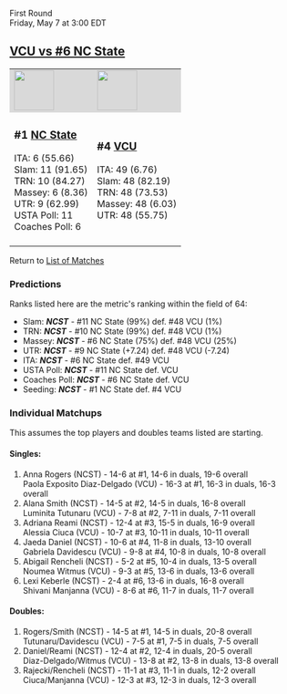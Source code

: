 First Round  
Friday, May 7 at 3:00 EDT
## [VCU vs #6 NC State](https://www.ncaa.com/game/5833670) 

<table>  
<tr style="background-color: #d9d9d9 !important"><td><a href="../"><img src="https://www.ncaa.com/sites/default/files/images/logos/schools/n/north-carolina-st.70.png" width="70" height="70" /></a></td><td><a href="../"><img src="https://www.ncaa.com/sites/default/files/images/logos/schools/v/vcu.70.png" width="70" height="70" /></a></td></tr>
<tr><td>  

<h3>#1 <a href="../">NC State</a></h3>  
ITA: 6 (55.66)<br>  
Slam: 11 (91.65)<br>  
TRN: 10 (84.27)<br>  
Massey: 6 (8.36)<br>  
UTR: 9 (62.99)<br>  
USTA Poll: 11<br>  
Coaches Poll: 6<br>  
<br>  

</td><td>  

<h3>#4 <a href="../">VCU</a></h3>  
ITA: 49 (6.76)<br>  
Slam: 48 (82.19)<br>  
TRN: 48 (73.53)<br>  
Massey: 48 (6.03)<br>  
UTR: 48 (55.75)<br>  
<br>  

</td></tr></table>  


Return to [List of Matches](../index.md)  

### Predictions  

Ranks listed here are the metric's ranking within the field of 64:  
- Slam: ***NCST*** - #11 NC State (99%) def. #48 VCU (1%)  
- TRN: ***NCST*** - #10 NC State (99%) def. #48 VCU (1%)  
- Massey: ***NCST*** - #6 NC State (75%) def. #48 VCU (25%)  
- UTR: ***NCST*** - #9 NC State (+7.24) def. #48 VCU (-7.24)  
- ITA: ***NCST*** - #6 NC State def. #49 VCU  
- USTA Poll: ***NCST*** - #11 NC State def. VCU  
- Coaches Poll: ***NCST*** - #6 NC State def. VCU  
- Seeding: ***NCST*** - #1 NC State def. #4 VCU  

### Individual Matchups  

This assumes the top players and doubles teams listed are starting.  

#### Singles:  
1. Anna Rogers (NCST) - 14-6 at #1, 14-6 in duals, 19-6 overall  
   Paola Exposito Diaz-Delgado (VCU) - 16-3 at #1, 16-3 in duals, 16-3 overall
2. Alana Smith (NCST) - 14-5 at #2, 14-5 in duals, 16-8 overall  
   Luminita Tutunaru (VCU) - 7-8 at #2, 7-11 in duals, 7-11 overall
3. Adriana Reami (NCST) - 12-4 at #3, 15-5 in duals, 16-9 overall  
   Alessia Ciuca (VCU) - 10-7 at #3, 10-11 in duals, 10-11 overall
4. Jaeda Daniel (NCST) - 10-6 at #4, 11-8 in duals, 13-10 overall  
   Gabriela Davidescu (VCU) - 9-8 at #4, 10-8 in duals, 10-8 overall
5. Abigail Rencheli (NCST) - 5-2 at #5, 10-4 in duals, 13-5 overall  
   Noumea Witmus (VCU) - 9-3 at #5, 13-6 in duals, 13-6 overall
6. Lexi Keberle (NCST) - 2-4 at #6, 13-6 in duals, 16-8 overall  
   Shivani Manjanna (VCU) - 8-6 at #6, 11-7 in duals, 11-7 overall

#### Doubles:  
1. Rogers/Smith (NCST) - 14-5 at #1, 14-5 in duals, 20-8 overall  
   Tutunaru/Davidescu (VCU) - 7-5 at #1, 7-5 in duals, 7-5 overall
2. Daniel/Reami (NCST) - 12-4 at #2, 12-4 in duals, 20-5 overall  
   Diaz-Delgado/Witmus (VCU) - 13-8 at #2, 13-8 in duals, 13-8 overall
3. Rajecki/Rencheli (NCST) - 11-1 at #3, 11-1 in duals, 12-2 overall  
   Ciuca/Manjanna (VCU) - 12-3 at #3, 12-3 in duals, 12-3 overall